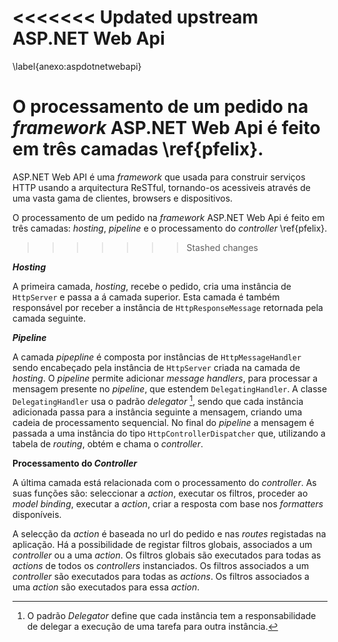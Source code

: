 <<<<<<< Updated upstream
ASP.NET Web Api
=

\label{anexo:aspdotnetwebapi}

O processamento de um pedido na *framework* ASP.NET Web Api é feito em três camadas \ref{pfelix}. 
=======
ASP.NET Web API é uma *framework* que usada para construir serviços HTTP usando a arquitectura ReSTful, tornando-os acessiveis através de uma vasta gama de clientes, browsers e dispositivos.

O processamento de um pedido na *framework* ASP.NET Web Api é feito em três camadas: *hosting*, *pipeline* e o processamento do *controller* \ref{pfelix}. 
>>>>>>> Stashed changes

***Hosting***

A primeira camada, *hosting*, recebe o pedido, cria uma instância de `HttpServer` e passa a á camada superior. 
Esta camada é também responsável por receber a instância de `HttpResponseMessage` retornada pela camada seguinte. 

***Pipeline***

A camada *pipepline* é composta por instâncias de `HttpMessageHandler` sendo encabeçado pela instância de `HttpServer` criada na camada de *hosting*.
O *pipeline* permite adicionar *message handlers*, para processar a mensagem presente no *pipeline*, que estendem `DelegatingHandler`. 
A classe `DelegatingHandler` usa o padrão *delegator* [^delegator], sendo que cada instância adicionada passa para a instância seguinte a mensagem, criando uma cadeia de processamento sequencial. 
No final do *pipeline* a mensagem é passada a uma instância do tipo `HttpControllerDispatcher` que, utilizando a tabela de *routing*, obtém e chama o *controller*. 

[^delegator]: O padrão *Delegator* define que cada instância tem a responsabilidade de delegar a execução de uma tarefa para outra instância. 

**Processamento do *Controller***

A última camada está relacionada com o processamento do *controller*. As suas funções são: seleccionar a *action*, executar os filtros, proceder ao *model binding*, executar a *action*, criar a resposta com base nos *formatters* disponíveis.

A selecção da *action* é baseada no url do pedido e nas *routes* registadas na aplicação.
Há a possibilidade de registar filtros globais, associados a um *controller* ou a uma *action*. Os filtros globais são executados para todas as *actions* de todos os *controllers* instanciados. Os filtros associados a um *controller* são executados para todas as *actions*. Os filtros associados a uma *action* são executados para essa *action*.
